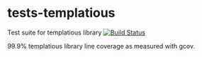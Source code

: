 # tests-templatious
Test suite for templatious library
[![Build Status](https://travis-ci.org/davidkazlauskas/tests-templatious.svg?branch=master)](https://travis-ci.org/davidkazlauskas/tests-templatious)

99.9% templatious library line coverage as measured with gcov.
